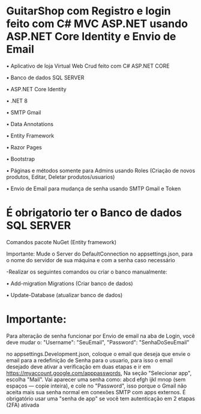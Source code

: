# GuitarShop com Registro e login feito com C# MVC ASP.NET usando ASP.NET Core Identity e Envio de Email

• Aplicativo de loja Virtual Web Crud feito com C# ASP.NET CORE

• Banco de dados SQL SERVER

• ASP.NET Core Identity
 
• .NET 8
 
• SMTP Gmail

• Data Annotations

• Entity Framework

• Razor Pages

• Bootstrap

• Páginas e métodos somente para Admins usando Roles (Criação de novos produtos, Editar, Deletar produtos/usuarios)

• Envio de Email para mudança de senha usando SMTP Gmail e Token

# É obrigatorio ter o Banco de dados SQL SERVER
Comandos pacote NuGet (Entity framework)


  Importante: Mude o Server do DefaultConnection no appsettings.json, para o nome do servidor de sua máquina e com a senha caso necessário

  -Realizar os seguintes comandos ou criar o banco manualmente:
  
  • Add-migration Migrations (Criar banco de dados)
  
  • Update-Database (atualizar banco de dados)

# Importante:
Para alteração de senha funcionar por Envio de email na aba de Login, você deve mudar o:
        "Username": "SeuEmail",
        "Password": "SenhaDoSeuEmail"

no appsettings.Development.json, coloque o email que deseja que envie o email para a redefinição de Senha para o usuario, para isso o email desejado deve ativar a verificação em duas etapas e ir em https://myaccount.google.com/apppasswords, Na seção "Selecionar app", escolha "Mail". Vai aparecer uma senha como: abcd efgh ijkl mnop (sem espaços — copie inteira), e cole no "Password", isso porque o Gmail não aceita mais sua senha normal em conexões SMTP com apps externos. É obrigatório usar uma "senha de app" se você tem autenticação em 2 etapas (2FA) ativada
  
 

